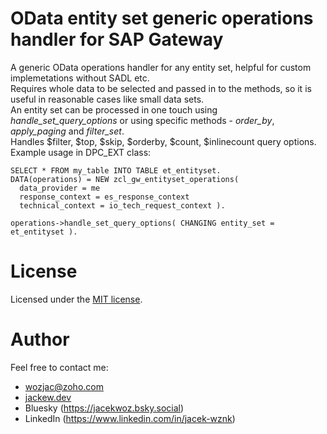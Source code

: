 # OData entity set generic operations handler for SAP Gateway
A generic OData operations handler for any entity set, helpful for custom implemetations without SADL etc.  
Requires whole data to be selected and passed in to the methods, so it is useful in reasonable cases like small data sets.  
An entity set can be processed in one touch using *handle_set_query_options* or using specific methods - *order_by*, *apply_paging* and *filter_set*.  
Handles $filter, $top, $skip, $orderby, $count, $inlinecount query options.
Example usage in DPC_EXT class:  
```ABAP
SELECT * FROM my_table INTO TABLE et_entityset.
DATA(operations) = NEW zcl_gw_entityset_operations( 
  data_provider = me
  response_context = es_response_context
  technical_context = io_tech_request_context ).
  
operations->handle_set_query_options( CHANGING entity_set = et_entityset ).
```
# License
Licensed under the [MIT license](http://opensource.org/licenses/MIT).

# Author
Feel free to contact me:  
- wozjac@zoho.com
- [jackew.dev](https://jacekw.dev)
- Bluesky (<https://jacekwoz.bsky.social>)  
- LinkedIn (https://www.linkedin.com/in/jacek-wznk)

